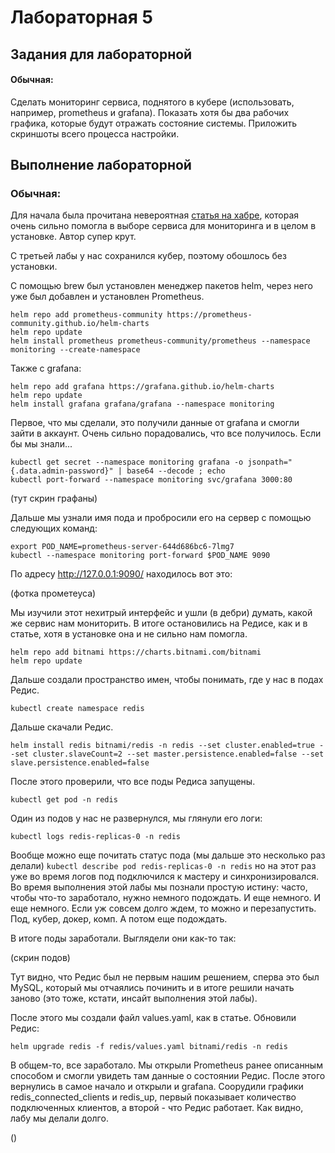 # Лабораторная 5

## Задания для лабораторной

#### Обычная:

Сделать мониторинг сервиса, поднятого в кубере (использовать, например, prometheus и grafana). Показать хотя бы два рабочих графика, которые будут отражать состояние системы. Приложить скриншоты всего процесса настройки.

## Выполнение лабораторной

### Обычная:

Для начала была прочитана невероятная [статья на хабре](https://habr.com/ru/companies/agima/articles/524654/), которая очень сильно помогла в выборе сервиса для мониторинга и в целом в установке. Автор супер крут.

С третьей лабы у нас сохранился кубер, поэтому обошлось без установки.

С помощью brew был установлен менеджер пакетов helm, через него уже был добавлен и установлен Prometheus. 

```
helm repo add prometheus-community https://prometheus-community.github.io/helm-charts
helm repo update
helm install prometheus prometheus-community/prometheus --namespace monitoring --create-namespace
```

Также с grafana:

```
helm repo add grafana https://grafana.github.io/helm-charts
helm repo update
helm install grafana grafana/grafana --namespace monitoring
```

Первое, что мы сделали, это получили данные от grafana и смогли зайти в аккаунт. Очень сильно порадовались, что все получилось. Если бы мы знали...

```
kubectl get secret --namespace monitoring grafana -o jsonpath="{.data.admin-password}" | base64 --decode ; echo
kubectl port-forward --namespace monitoring svc/grafana 3000:80
```

(тут скрин графаны)

Дальше мы узнали имя пода и пробросили его на сервер с помощью следующих команд:

```
export POD_NAME=prometheus-server-644d686bc6-7lmg7
kubectl --namespace monitoring port-forward $POD_NAME 9090
```

По адресу http://127.0.0.1:9090/ находилось вот это:

(фотка прометеуса)

Мы изучили этот нехитрый интерфейс и ушли (в дебри) думать, какой же сервис нам мониторить. В итоге остановились на Редисе, как и в статье, хотя в установке она и не сильно нам помогла.

```
helm repo add bitnami https://charts.bitnami.com/bitnami
helm repo update
```
Дальше создали пространство имен, чтобы понимать, где у нас в подах Редис.

```
kubectl create namespace redis
```
Дальше скачали Редис.

```
helm install redis bitnami/redis -n redis --set cluster.enabled=true --set cluster.slaveCount=2 --set master.persistence.enabled=false --set slave.persistence.enabled=false

```
После этого проверили, что все поды Редиса запущены.

```
kubectl get pod -n redis
```

Один из подов у нас не развернулся, мы глянули его логи:

```
kubectl logs redis-replicas-0 -n redis
```

Вообще можно еще почитать статус пода (мы дальше это несколько раз делали) ```kubectl describe pod redis-replicas-0 -n redis``` но на этот раз уже во время логов под подключился к мастеру и синхронизировался. Во время выполнения этой лабы мы познали простую истину: часто, чтобы что-то заработало, нужно немного подождать. И еще немного. И еще немного. Если уж совсем долго ждем, то можно и перезапустить. Под, кубер, докер, комп. А потом еще подождать.

В итоге поды заработали. Выглядели они как-то так:

(скрин подов)

Тут видно, что Редис был не первым нашим решением, сперва это был MySQL, который мы отчаялись починить и в итоге решили начать заново (это тоже, кстати, инсайт выполнения этой лабы).

После этого мы создали файл values.yaml, как в статье. Обновили Редис:

```
helm upgrade redis -f redis/values.yaml bitnami/redis -n redis
```

В общем-то, все заработало. Мы открыли Prometheus ранее описанным способом и смогли увидеть там данные о состоянии Редис. После этого вернулись в самое начало и открыли и grafana. Соорудили графики redis_connected_clients и redis_up, первый показывает количество подключенных клиентов, а второй - что Редис работает. Как видно, лабу мы делали долго.

()

